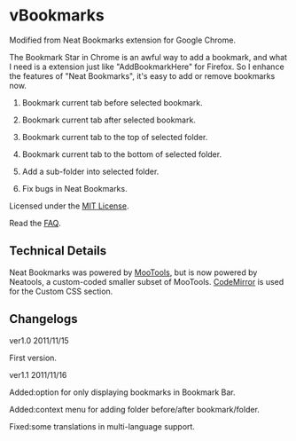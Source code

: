 ﻿vBookmarks
==============

Modified from Neat Bookmarks extension for Google Chrome. 

The Bookmark Star in Chrome is an awful way to add a bookmark, and what I need is a extension just like "AddBookmarkHere" for Firefox.
So I enhance the features of "Neat Bookmarks", it's easy to add or remove bookmarks now.

1) Bookmark current tab before selected bookmark.

2) Bookmark current tab after selected bookmark.

3) Bookmark current tab to the top of selected folder.

4) Bookmark current tab to the bottom of selected folder.

5) Add a sub-folder into selected folder.

6) Fix bugs in Neat Bookmarks.

Licensed under the [MIT License](http://www.opensource.org/licenses/mit-license.php).

Read the [FAQ](https://github.com/windviki/vBookmarks/wiki/FAQ).


Technical Details
-----------------

Neat Bookmarks was powered by [MooTools](http://mootools.net/), but is now powered by Neatools, a custom-coded smaller subset of MooTools. [CodeMirror](http://codemirror.net/) is used for the Custom CSS section.


Changelogs
-----------------

ver1.0 2011/11/15

First version.


ver1.1 2011/11/16

Added:option for only displaying bookmarks in Bookmark Bar.

Added:context menu for adding folder before/after bookmark/folder.

Fixed:some translations in multi-language support.